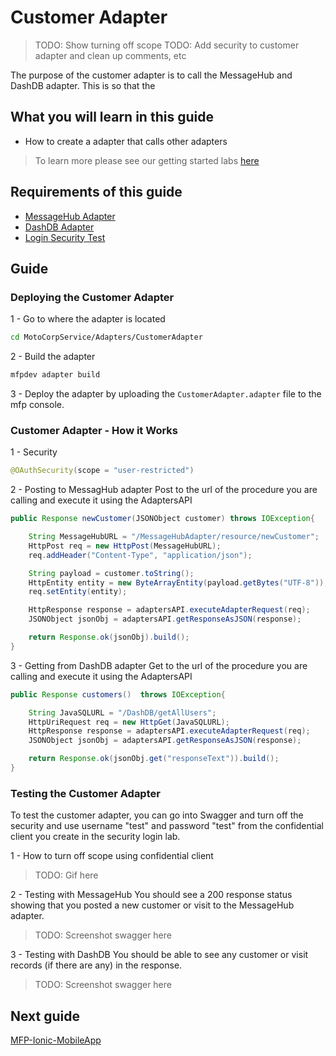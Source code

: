 #  Customer Adapter

> TODO: Show turning off scope
> TODO: Add security to customer adapter and clean up comments, etc

The purpose of the customer adapter is to call the MessageHub and DashDB adapter. This is so that the 

## What you will learn in this guide

 - How to create a adapter that calls other adapters

> To learn more please see our getting started labs [here](https://mobilefirstplatform.ibmcloud.com/tutorials/en/foundation/8.0/adapters/advanced-adapter-usage-mashup/)

## Requirements of this guide

- [MessageHub Adapter](/Lab/Contents/MFP-MessageHub-Adapter/Readme.md)
- [DashDB Adapter](/Lab/Contents/MFP-DashDB-Adapter/Readme.md)
- [Login Security Test](/Lab/Contents/MFP-Security-Implement-Login/Readme.md)  

## Guide

### Deploying the Customer Adapter

1 - Go to where the adapter is located
```bash
cd MotoCorpService/Adapters/CustomerAdapter
```

2 - Build the adapter
```bash
mfpdev adapter build
```

3 - Deploy the adapter by uploading the `CustomerAdapter.adapter` file to the mfp console.

### Customer Adapter - How it Works

1 - Security

```java
@OAuthSecurity(scope = "user-restricted")
```

2 - Posting to MessagHub adapter
Post to the url of the procedure you are calling and execute it using the AdaptersAPI
```java
public Response newCustomer(JSONObject customer) throws IOException{

	String MessageHubURL = "/MessageHubAdapter/resource/newCustomer";
	HttpPost req = new HttpPost(MessageHubURL);
	req.addHeader("Content-Type", "application/json");

	String payload = customer.toString();
	HttpEntity entity = new ByteArrayEntity(payload.getBytes("UTF-8"));
    req.setEntity(entity);

	HttpResponse response = adaptersAPI.executeAdapterRequest(req);
	JSONObject jsonObj = adaptersAPI.getResponseAsJSON(response);

	return Response.ok(jsonObj).build();
}
```

3 - Getting from DashDB adapter
Get to the url of the procedure you are calling and execute it using the AdaptersAPI
```java
public Response customers()  throws IOException{

	String JavaSQLURL = "/DashDB/getAllUsers";
	HttpUriRequest req = new HttpGet(JavaSQLURL);
	HttpResponse response = adaptersAPI.executeAdapterRequest(req);
	JSONObject jsonObj = adaptersAPI.getResponseAsJSON(response);

	return Response.ok(jsonObj.get("responseText")).build();
}
```

### Testing the Customer Adapter

To test the customer adapter, you can go into Swagger and turn off the security and use username "test" and password "test" from the confidential client you create in the security login lab.

1 - How to turn off scope using confidential client
> TODO: Gif here

2 - Testing with MessageHub
You should see a 200 response status showing that you posted a new customer or visit to the MessageHub adapter.

> TODO: Screenshot swagger here

3 - Testing with DashDB
You should be able to see any customer or visit records (if there are any) in the response.

> TODO: Screenshot swagger here

## Next guide

[MFP-Ionic-MobileApp](/Lab/Contents/MFP-Ionic-MobileApp/Readme.md)
